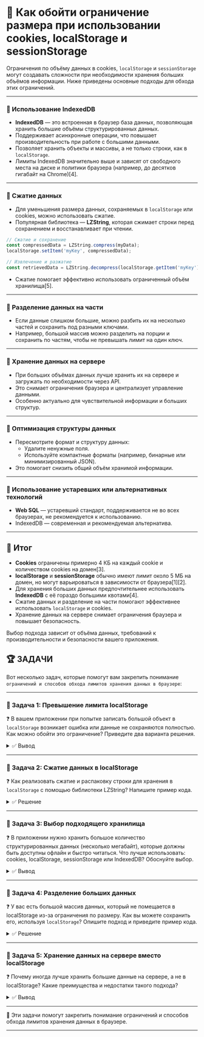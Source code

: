 # 📌 Как обойти ограничение размера при использовании cookies, localStorage и sessionStorage

Ограничения по объёму данных в cookies, `localStorage` и `sessionStorage` могут создавать сложности при необходимости хранения больших объёмов информации. Ниже приведены основные подходы для обхода этих ограничений.

---

### 🔹 Использование IndexedDB

- **IndexedDB** — это встроенная в браузер база данных, позволяющая хранить большие объёмы структурированных данных.
- Поддерживает асинхронные операции, что повышает производительность при работе с большими данными.
- Позволяет хранить объекты и массивы, а не только строки, как в `localStorage`.
- Лимиты IndexedDB значительно выше и зависят от свободного места на диске и политики браузера (например, до десятков гигабайт на Chrome)[4].

---

### 🔹 Сжатие данных

- Для уменьшения размера данных, сохраняемых в `localStorage` или cookies, можно использовать сжатие.
- Популярная библиотека — **LZString**, которая сжимает строки перед сохранением и восстанавливает при чтении.

```javascript
// Сжатие и сохранение
const compressedData = LZString.compress(myData);
localStorage.setItem('myKey', compressedData);

// Извлечение и разжатие
const retrievedData = LZString.decompress(localStorage.getItem('myKey'));
```

- Сжатие помогает эффективно использовать ограниченный объём хранилища[5].

---

### 🔹 Разделение данных на части

- Если данные слишком большие, можно разбить их на несколько частей и сохранить под разными ключами.
- Например, большой массив можно разделить на порции и сохранить по частям, чтобы не превышать лимит на один ключ.

---

### 🔹 Хранение данных на сервере

- При больших объёмах данных лучше хранить их на сервере и загружать по необходимости через API.
- Это снимает ограничения браузера и централизует управление данными.
- Особенно актуально для чувствительной информации и больших структур.

---

### 🔹 Оптимизация структуры данных

- Пересмотрите формат и структуру данных:
  - Удалите ненужные поля.
  - Используйте компактные форматы (например, бинарные или минимизированный JSON).
- Это помогает снизить общий объём хранимой информации.

---

### 🔹 Использование устаревших или альтернативных технологий

- **Web SQL** — устаревший стандарт, поддерживается не во всех браузерах, не рекомендуется к использованию.
- IndexedDB — современная и рекомендуемая альтернатива.

---

## 🎯 Итог

- **Cookies** ограничены примерно 4 КБ на каждый cookie и количеством cookies на домен[3].
- **localStorage** и **sessionStorage** обычно имеют лимит около 5 МБ на домен, но могут варьироваться в зависимости от браузера[1][2].
- Для хранения больших данных предпочтительнее использовать **IndexedDB** с её гораздо большими квотами[4].
- Сжатие данных и разделение на части помогают эффективнее использовать `localStorage` и cookies.
- Хранение данных на сервере снимает ограничения браузера и повышает безопасность.

Выбор подхода зависит от объёма данных, требований к производительности и безопасности вашего приложения.

## 🏆 ЗАДАЧИ

Вот несколько задач, которые помогут вам закрепить понимание `ограничений и способов обхода лимитов хранения данных в браузере`:

---

### 📌 Задача 1: Превышение лимита localStorage

❓ В вашем приложении при попытке записать большой объект в `localStorage` возникает ошибка или данные не сохраняются полностью. Как можно обойти это ограничение? Приведите два варианта решения.

<details>
<summary>✅ Вывод</summary>

- Использовать **IndexedDB** — механизм хранения с гораздо большим лимитом и поддержкой асинхронных операций.
- Сжать данные перед сохранением, например, с помощью библиотеки **LZString**, чтобы уменьшить размер строки.
- Можно также разбить данные на части и сохранить их под разными ключами.

</details>

---

### 📌 Задача 2: Сжатие данных в localStorage

❓ Как реализовать сжатие и распаковку строки для хранения в `localStorage` с помощью библиотеки LZString? Напишите пример кода.

<details>
<summary>✅ Решение</summary>

```javascript
// Сжатие и сохранение
const data = JSON.stringify(largeObject);
const compressed = LZString.compress(data);
localStorage.setItem('myData', compressed);

// Извлечение и распаковка
const compressedData = localStorage.getItem('myData');
const decompressed = LZString.decompress(compressedData);
const originalData = JSON.parse(decompressed);
```

</details>

---

### 📌 Задача 3: Выбор подходящего хранилища

❓ В приложении нужно хранить большое количество структурированных данных (несколько мегабайт), которые должны быть доступны офлайн и быстро читаться. Что лучше использовать: cookies, localStorage, sessionStorage или IndexedDB? Обоснуйте выбор.

<details>
<summary>✅ Вывод</summary>

Лучше использовать **IndexedDB**, так как:

- Он поддерживает хранение больших объёмов данных (мегабайты и выше).
- Позволяет хранить сложные структуры и объекты.
- Работает асинхронно, что улучшает производительность.
- Cookies, localStorage и sessionStorage имеют гораздо меньшие лимиты и не подходят для больших данных.

</details>

---

### 📌 Задача 4: Разделение больших данных

❓ У вас есть большой массив данных, который не помещается в localStorage из-за ограничения по размеру. Как вы можете сохранить его, используя `localStorage`? Опишите подход и приведите пример кода.

<details>
<summary>✅ Решение</summary>

Можно разбить массив на части и сохранить каждую часть под отдельным ключом:

```javascript
const bigArray = [...]; // большой массив
const chunkSize = 100; // размер части

for (let i = 0; i < bigArray.length; i += chunkSize) {
  const chunk = bigArray.slice(i, i + chunkSize);
  localStorage.setItem(`bigArray_part_${i / chunkSize}`, JSON.stringify(chunk));
}
```

Для восстановления:

```javascript
let restoredArray = [];
let index = 0;
while (true) {
const chunk = localStorage.getItem(`bigArray_part_${index}`);
if (!chunk) break;
restoredArray = restoredArray.concat(JSON.parse(chunk));
index++;
```
}

</details>

---

### 📌 Задача 5: Хранение данных на сервере вместо localStorage

❓ Почему иногда лучше хранить большие данные на сервере, а не в localStorage? Какие преимущества и недостатки такого подхода?

<details>
<summary>✅ Вывод</summary>

**Преимущества хранения на сервере:**

- Нет ограничений по объёму, кроме серверных ресурсов.
- Централизованное управление и резервное копирование данных.
- Повышенная безопасность и контроль доступа.
- Данные доступны с любого устройства пользователя.

**Недостатки:**

- Требуется интернет-соединение.
- Задержки при загрузке данных.
- Необходимость разработки API и серверной логики.

Такой подход подходит для больших и важных данных, требующих синхронизации и защиты.

</details>

---

🎉 Эти задачи помогут закрепить понимание ограничений и способов обхода лимитов хранения данных в браузере.

---